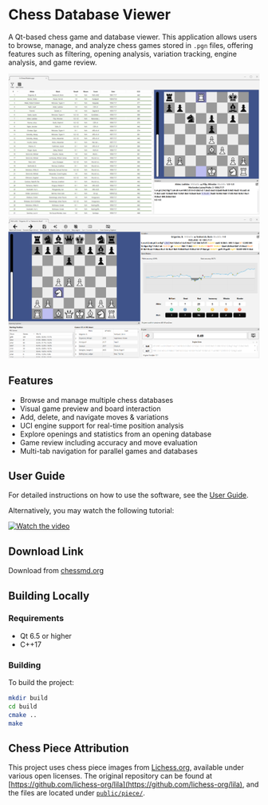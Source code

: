 # Chess Database Viewer

A Qt-based chess game and database viewer. This application allows users to browse, manage, and analyze chess games stored in `.pgn` files, offering features such as filtering, opening analysis, variation tracking, engine analysis, and game review.

![Figure 2.1b](screenshots/Figure_2.1b.png)
![Figure 2.1c](screenshots/Figure_2.1c.png)

## Features

- Browse and manage multiple chess databases
- Visual game preview and board interaction
- Add, delete, and navigate moves & variations
- UCI engine support for real-time position analysis
- Explore openings and statistics from an opening database
- Game review including accuracy and move evaluation
- Multi-tab navigation for parallel games and databases

## User Guide

For detailed instructions on how to use the software, see the [User Guide](./user-guide.md).

Alternatively, you may watch the following tutorial:

[![Watch the video](https://img.youtube.com/vi/sOwOgN4ewTo/hqdefault.jpg)](https://www.youtube.com/embed/sOwOgN4ewTo)

## Download Link

Download from [chessmd.org](https://chessmd.org/download)

## Building Locally

### Requirements

- Qt 6.5 or higher
- C++17

### Building

To build the project:

```bash
mkdir build
cd build
cmake ..
make
```

## Chess Piece Attribution

This project uses chess piece images from [Lichess.org](https://lichess.org), available under various open licenses. The original repository can be found at [https://github.com/lichess-org/lila](https://github.com/lichess-org/lila), and the files are located under [`public/piece/`](https://github.com/lichess-org/lila/tree/master/public/piece).
